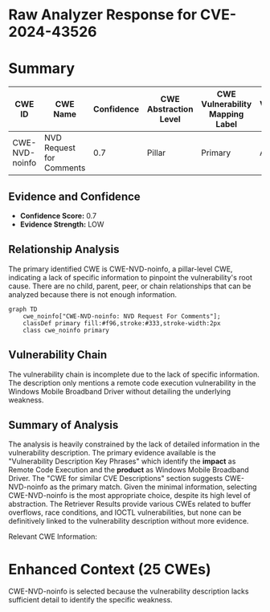 # Raw Analyzer Response for CVE-2024-43526

# Summary

| CWE ID     | CWE Name                                                                 | Confidence | CWE Abstraction Level | CWE Vulnerability Mapping Label | CWE-Vulnerability Mapping Notes |
| ---------- | ------------------------------------------------------------------------ | ---------- | --------------------- | ------------------------------- | ------------------------------- |
| CWE-NVD-noinfo | NVD Request for Comments                                              | 0.7       | Pillar                  | Primary                         | Allowed                       |

## Evidence and Confidence

*   **Confidence Score:** 0.7
*   **Evidence Strength:** LOW

## Relationship Analysis

The primary identified CWE is CWE-NVD-noinfo, a pillar-level CWE, indicating a lack of specific information to pinpoint the vulnerability's root cause. There are no child, parent, peer, or chain relationships that can be analyzed because there is not enough information.

```mermaid
graph TD
    cwe_noinfo["CWE-NVD-noinfo: NVD Request For Comments"];
    classDef primary fill:#f96,stroke:#333,stroke-width:2px
    class cwe_noinfo primary
```

## Vulnerability Chain

The vulnerability chain is incomplete due to the lack of specific information. The description only mentions a remote code execution vulnerability in the Windows Mobile Broadband Driver without detailing the underlying weakness.

## Summary of Analysis

The analysis is heavily constrained by the lack of detailed information in the vulnerability description. The primary evidence available is the "Vulnerability Description Key Phrases" which identify the **impact** as Remote Code Execution and the **product** as Windows Mobile Broadband Driver. The "CWE for similar CVE Descriptions" section suggests CWE-NVD-noinfo as the primary match. Given the minimal information, selecting CWE-NVD-noinfo is the most appropriate choice, despite its high level of abstraction. The Retriever Results provide various CWEs related to buffer overflows, race conditions, and IOCTL vulnerabilities, but none can be definitively linked to the vulnerability description without more evidence.

Relevant CWE Information:

# Enhanced Context (25 CWEs)

CWE-NVD-noinfo is selected because the vulnerability description lacks sufficient detail to identify the specific weakness.